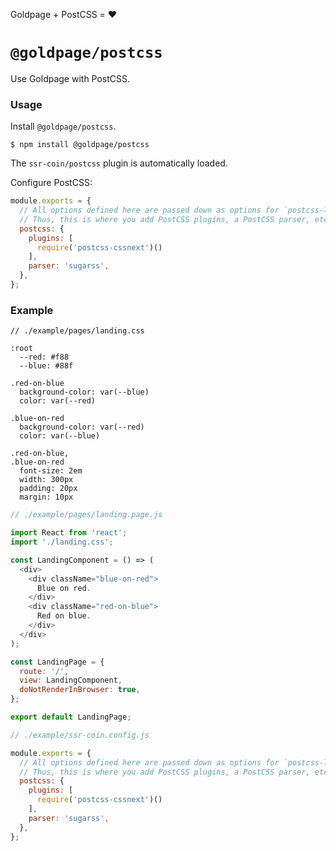 <!---






    WARNING, READ THIS.
    This is a computed file. Do not edit.
    Instead, edit `/plugins/postcss/readme.template.md` and run `npm run docs` (or `yarn docs`).












    WARNING, READ THIS.
    This is a computed file. Do not edit.
    Instead, edit `/plugins/postcss/readme.template.md` and run `npm run docs` (or `yarn docs`).












    WARNING, READ THIS.
    This is a computed file. Do not edit.
    Instead, edit `/plugins/postcss/readme.template.md` and run `npm run docs` (or `yarn docs`).












    WARNING, READ THIS.
    This is a computed file. Do not edit.
    Instead, edit `/plugins/postcss/readme.template.md` and run `npm run docs` (or `yarn docs`).












    WARNING, READ THIS.
    This is a computed file. Do not edit.
    Instead, edit `/plugins/postcss/readme.template.md` and run `npm run docs` (or `yarn docs`).






-->

Goldpage + PostCSS = :heart:

# `@goldpage/postcss`

Use Goldpage with PostCSS.

### Usage

Install `@goldpage/postcss`.

~~~shell
$ npm install @goldpage/postcss
~~~

The `ssr-coin/postcss` plugin is automatically loaded.

Configure PostCSS:

~~~js
module.exports = {
  // All options defined here are passed down as options for `postcss-loader`.
  // Thus, this is where you add PostCSS plugins, a PostCSS parser, etc.
  postcss: {
    plugins: [
      require('postcss-cssnext')()
    ],
    parser: 'sugarss',
  },
};
~~~

### Example

~~~sugarss
// ./example/pages/landing.css

:root
  --red: #f88
  --blue: #88f

.red-on-blue
  background-color: var(--blue)
  color: var(--red)

.blue-on-red
  background-color: var(--red)
  color: var(--blue)

.red-on-blue,
.blue-on-red
  font-size: 2em
  width: 300px
  padding: 20px
  margin: 10px
~~~

~~~js
// ./example/pages/landing.page.js

import React from 'react';
import './landing.css';

const LandingComponent = () => (
  <div>
    <div className="blue-on-red">
      Blue on red.
    </div>
    <div className="red-on-blue">
      Red on blue.
    </div>
  </div>
);

const LandingPage = {
  route: '/',
  view: LandingComponent,
  doNotRenderInBrowser: true,
};

export default LandingPage;
~~~

~~~js
// ./example/ssr-coin.config.js

module.exports = {
  // All options defined here are passed down as options for `postcss-loader`.
  // Thus, this is where you add PostCSS plugins, a PostCSS parser, etc.
  postcss: {
    plugins: [
      require('postcss-cssnext')()
    ],
    parser: 'sugarss',
  },
};
~~~

<!---






    WARNING, READ THIS.
    This is a computed file. Do not edit.
    Instead, edit `/plugins/postcss/readme.template.md` and run `npm run docs` (or `yarn docs`).












    WARNING, READ THIS.
    This is a computed file. Do not edit.
    Instead, edit `/plugins/postcss/readme.template.md` and run `npm run docs` (or `yarn docs`).












    WARNING, READ THIS.
    This is a computed file. Do not edit.
    Instead, edit `/plugins/postcss/readme.template.md` and run `npm run docs` (or `yarn docs`).












    WARNING, READ THIS.
    This is a computed file. Do not edit.
    Instead, edit `/plugins/postcss/readme.template.md` and run `npm run docs` (or `yarn docs`).












    WARNING, READ THIS.
    This is a computed file. Do not edit.
    Instead, edit `/plugins/postcss/readme.template.md` and run `npm run docs` (or `yarn docs`).






-->
